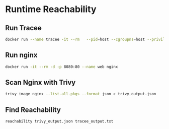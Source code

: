 # Runtime Reachability

## Run Tracee

```sh
docker run --name tracee -it --rm   --pid=host --cgroupns=host --privileged   -v /etc/os-release:/etc/os-release-host:ro   -v /var/run:/var/run:ro   aquasec/tracee:latest --scope container --events security_file_open --output json > tracee_output.txt
```

## Run nginx

```sh
docker run -it --rm -d -p 8080:80 --name web nginx
```

## Scan Nginx with Trivy

```sh
trivy image nginx --list-all-pkgs --format json > trivy_output.json
```

## Find Reachability

```sh
reachability trivy_output.json tracee_output.txt
```
